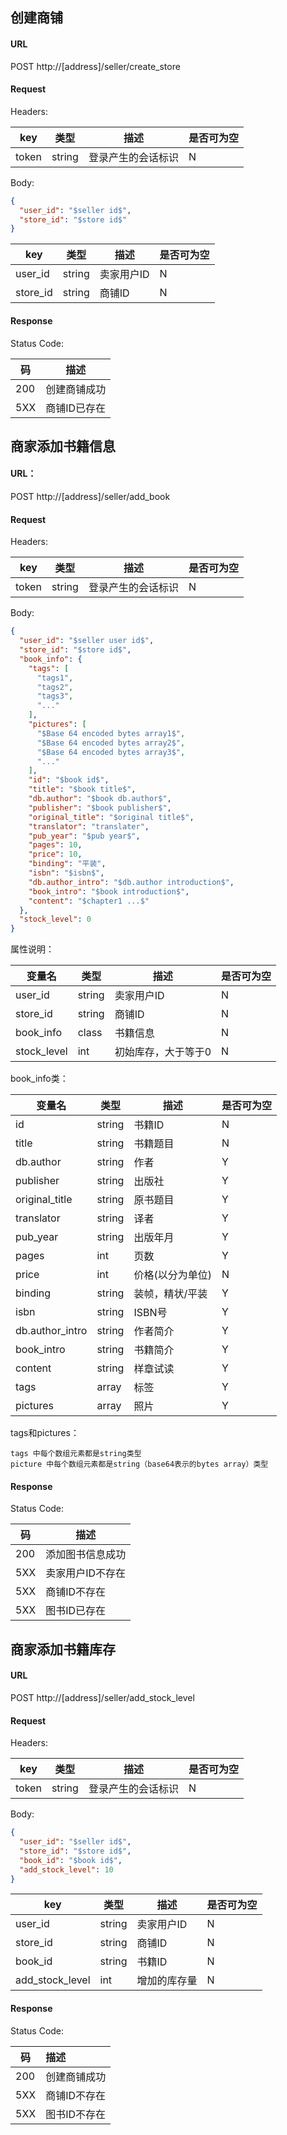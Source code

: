 ## 创建商铺



#### URL

POST http://[address]/seller/create_store

#### Request
Headers:

| key   | 类型   | 描述               | 是否可为空 |
| ----- | ------ | ------------------ | ---------- |
| token | string | 登录产生的会话标识 | N          |

Body:

```json
{
  "user_id": "$seller id$",
  "store_id": "$store id$"
}
```

| key      | 类型   | 描述       | 是否可为空 |
| -------- | ------ | ---------- | ---------- |
| user_id  | string | 卖家用户ID | N          |
| store_id | string | 商铺ID     | N          |

#### Response

Status Code:

| 码  | 描述         |
| --- | ------------ |
| 200 | 创建商铺成功 |
| 5XX | 商铺ID已存在 |


## 商家添加书籍信息

#### URL：
POST http://[address]/seller/add_book

#### Request
Headers:

| key   | 类型   | 描述               | 是否可为空 |
| ----- | ------ | ------------------ | ---------- |
| token | string | 登录产生的会话标识 | N          |

Body:

```json
{
  "user_id": "$seller user id$",
  "store_id": "$store id$",
  "book_info": {
    "tags": [
      "tags1",
      "tags2",
      "tags3",
      "..."
    ],
    "pictures": [
      "$Base 64 encoded bytes array1$",
      "$Base 64 encoded bytes array2$",
      "$Base 64 encoded bytes array3$",
      "..."
    ],
    "id": "$book id$",
    "title": "$book title$",
    "db.author": "$book db.author$",
    "publisher": "$book publisher$",
    "original_title": "$original title$",
    "translator": "translater",
    "pub_year": "$pub year$",
    "pages": 10,
    "price": 10,
    "binding": "平装",
    "isbn": "$isbn$",
    "db.author_intro": "$db.author introduction$",
    "book_intro": "$book introduction$",
    "content": "$chapter1 ...$"
  },
  "stock_level": 0
}

```

属性说明：

| 变量名      | 类型   | 描述                | 是否可为空 |
| ----------- | ------ | ------------------- | ---------- |
| user_id     | string | 卖家用户ID          | N          |
| store_id    | string | 商铺ID              | N          |
| book_info   | class  | 书籍信息            | N          |
| stock_level | int    | 初始库存，大于等于0 | N          |

book_info类：

| 变量名         | 类型   | 描述             | 是否可为空 |
| -------------- | ------ | ---------------- | ---------- |
| id             | string | 书籍ID           | N          |
| title          | string | 书籍题目         | N          |
| db.author         | string | 作者             | Y          |
| publisher      | string | 出版社           | Y          |
| original_title | string | 原书题目         | Y          |
| translator     | string | 译者             | Y          |
| pub_year       | string | 出版年月         | Y          |
| pages          | int    | 页数             | Y          |
| price          | int    | 价格(以分为单位) | N          |
| binding        | string | 装帧，精状/平装  | Y          |
| isbn           | string | ISBN号           | Y          |
| db.author_intro   | string | 作者简介         | Y          |
| book_intro     | string | 书籍简介         | Y          |
| content        | string | 样章试读         | Y          |
| tags           | array  | 标签             | Y          |
| pictures       | array  | 照片             | Y          |

tags和pictures：

    tags 中每个数组元素都是string类型  
    picture 中每个数组元素都是string（base64表示的bytes array）类型


#### Response

Status Code:

| 码  | 描述             |
| --- | ---------------- |
| 200 | 添加图书信息成功 |
| 5XX | 卖家用户ID不存在 |
| 5XX | 商铺ID不存在     |
| 5XX | 图书ID已存在     |


## 商家添加书籍库存


#### URL

POST http://[address]/seller/add_stock_level

#### Request
Headers:

| key   | 类型   | 描述               | 是否可为空 |
| ----- | ------ | ------------------ | ---------- |
| token | string | 登录产生的会话标识 | N          |

Body:

```json
{
  "user_id": "$seller id$",
  "store_id": "$store id$",
  "book_id": "$book id$",
  "add_stock_level": 10
}
```
| key             | 类型   | 描述         | 是否可为空 |
| --------------- | ------ | ------------ | ---------- |
| user_id         | string | 卖家用户ID   | N          |
| store_id        | string | 商铺ID       | N          |
| book_id         | string | 书籍ID       | N          |
| add_stock_level | int    | 增加的库存量 | N          |

#### Response

Status Code:

| 码  | 描述         |
| --- | :----------- |
| 200 | 创建商铺成功 |
| 5XX | 商铺ID不存在 |
| 5XX | 图书ID不存在 |
